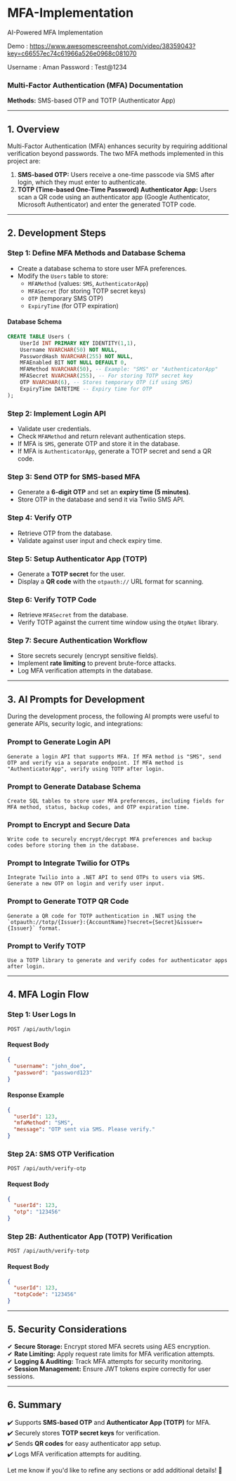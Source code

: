 # MFA-Implementation
AI-Powered MFA Implementation

Demo : https://www.awesomescreenshot.com/video/38359043?key=c66557ec74c61966a526e0968c081070

Username : Aman
Password : Test@1234


### **Multi-Factor Authentication (MFA) Documentation**  
**Methods:** SMS-based OTP and TOTP (Authenticator App)  

---

## **1. Overview**
Multi-Factor Authentication (MFA) enhances security by requiring additional verification beyond passwords. The two MFA methods implemented in this project are:  
1. **SMS-based OTP:** Users receive a one-time passcode via SMS after login, which they must enter to authenticate.  
2. **TOTP (Time-based One-Time Password) Authenticator App:** Users scan a QR code using an authenticator app (Google Authenticator, Microsoft Authenticator) and enter the generated TOTP code.

---

## **2. Development Steps**
### **Step 1: Define MFA Methods and Database Schema**
- Create a database schema to store user MFA preferences.
- Modify the `Users` table to store:
  - `MFAMethod` (values: `SMS`, `AuthenticatorApp`)
  - `MFASecret` (for storing TOTP secret keys)
  - `OTP` (temporary SMS OTP)
  - `ExpiryTime` (for OTP expiration)

#### **Database Schema**
```sql
CREATE TABLE Users (
    UserId INT PRIMARY KEY IDENTITY(1,1),
    Username NVARCHAR(50) NOT NULL,
    PasswordHash NVARCHAR(255) NOT NULL,
    MFAEnabled BIT NOT NULL DEFAULT 0,
    MFAMethod NVARCHAR(50), -- Example: "SMS" or "AuthenticatorApp"
    MFASecret NVARCHAR(255), -- For storing TOTP secret key
    OTP NVARCHAR(6), -- Stores temporary OTP (if using SMS)
    ExpiryTime DATETIME -- Expiry time for OTP
);
```

### **Step 2: Implement Login API**
- Validate user credentials.
- Check `MFAMethod` and return relevant authentication steps.
- If MFA is `SMS`, generate OTP and store it in the database.
- If MFA is `AuthenticatorApp`, generate a TOTP secret and send a QR code.

### **Step 3: Send OTP for SMS-based MFA**
- Generate a **6-digit OTP** and set an **expiry time (5 minutes)**.
- Store OTP in the database and send it via Twilio SMS API.

### **Step 4: Verify OTP**
- Retrieve OTP from the database.
- Validate against user input and check expiry time.

### **Step 5: Setup Authenticator App (TOTP)**
- Generate a **TOTP secret** for the user.
- Display a **QR code** with the `otpauth://` URL format for scanning.

### **Step 6: Verify TOTP Code**
- Retrieve `MFASecret` from the database.
- Verify TOTP against the current time window using the `OtpNet` library.

### **Step 7: Secure Authentication Workflow**
- Store secrets securely (encrypt sensitive fields).
- Implement **rate limiting** to prevent brute-force attacks.
- Log MFA verification attempts in the database.

---

## **3. AI Prompts for Development**
During the development process, the following AI prompts were useful to generate APIs, security logic, and integrations:

### **Prompt to Generate Login API**
```
Generate a login API that supports MFA. If MFA method is "SMS", send OTP and verify via a separate endpoint. If MFA method is "AuthenticatorApp", verify using TOTP after login.
```

### **Prompt to Generate Database Schema**
```
Create SQL tables to store user MFA preferences, including fields for MFA method, status, backup codes, and OTP expiration time.
```

### **Prompt to Encrypt and Secure Data**
```
Write code to securely encrypt/decrypt MFA preferences and backup codes before storing them in the database.
```

### **Prompt to Integrate Twilio for OTPs**
```
Integrate Twilio into a .NET API to send OTPs to users via SMS. Generate a new OTP on login and verify user input.
```

### **Prompt to Generate TOTP QR Code**
```
Generate a QR code for TOTP authentication in .NET using the `otpauth://totp/{Issuer}:{AccountName}?secret={Secret}&issuer={Issuer}` format.
```

### **Prompt to Verify TOTP**
```
Use a TOTP library to generate and verify codes for authenticator apps after login.
```

---

## **4. MFA Login Flow**
### **Step 1: User Logs In**
```http
POST /api/auth/login
```
#### **Request Body**
```json
{
  "username": "john_doe",
  "password": "password123"
}
```
#### **Response Example**
```json
{
  "userId": 123,
  "mfaMethod": "SMS",
  "message": "OTP sent via SMS. Please verify."
}
```

### **Step 2A: SMS OTP Verification**
```http
POST /api/auth/verify-otp
```
#### **Request Body**
```json
{
  "userId": 123,
  "otp": "123456"
}
```

### **Step 2B: Authenticator App (TOTP) Verification**
```http
POST /api/auth/verify-totp
```
#### **Request Body**
```json
{
  "userId": 123,
  "totpCode": "123456"
}
```

---

## **5. Security Considerations**
✔ **Secure Storage:** Encrypt stored MFA secrets using AES encryption.  
✔ **Rate Limiting:** Apply request rate limits for MFA verification attempts.  
✔ **Logging & Auditing:** Track MFA attempts for security monitoring.  
✔ **Session Management:** Ensure JWT tokens expire correctly for user sessions.  

---

## **6. Summary**
✔️ Supports **SMS-based OTP** and **Authenticator App (TOTP)** for MFA.  
✔️ Securely stores **TOTP secret keys** for verification.  
✔️ Sends **QR codes** for easy authenticator app setup.  
✔️ Logs MFA verification attempts for auditing.  

Let me know if you'd like to refine any sections or add additional details! 🚀
